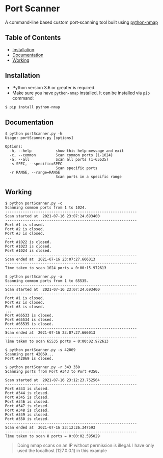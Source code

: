 # Port Scanner 

A command-line based custom port-scanning tool built using [python-nmap](https://pypi.org/project/python-nmap/)

## Table of Contents

- [Installation](#installation)
- [Documentation](#documentation)
- [Working](#working)

## Installation

- Python version 3.6 or greater is required.
- Make sure you have `python-nmap` installed. It can be installed via `pip` command:

```bash
$ pip install python-nmap
```

## Documentation

```
$ python portScanner.py -h
Usage: portScanner.py [options]

Options:
  -h, --help           show this help message and exit
  -c, --common         Scan common ports (1-1024)
  -a, --all            Scan all ports (1-65535)
  -s SPEC, --specific=SPEC
                       Scan specific ports
  -r RANGE, --range=RANGE
                       Scan ports in a specific range
```

## Working

```
$ python portScanner.py -c
Scanning common ports from 1 to 1024.
------------------------------------------------------------
Scan started at  2021-07-16 23:07:24.693400
------------------------------------------------------------
Port #1 is closed.
Port #2 is closed.
Port #3 is closed.
...
Port #1022 is closed.
Port #1023 is closed.
Port #1024 is closed.
------------------------------------------------------------
Scan ended at  2021-07-16 23:07:27.666013
------------------------------------------------------------
Time taken to scan 1024 ports = 0:00:15.972613
```
```
$ python portScanner.py -a
Scanning common ports from 1 to 65535.
------------------------------------------------------------
Scan started at  2021-07-16 23:07:24.693400
------------------------------------------------------------
Port #1 is closed.
Port #2 is closed.
Port #3 is closed.
...
Port #65533 is closed.
Port #65534 is closed.
Port #65535 is closed.
------------------------------------------------------------
Scan ended at  2021-07-16 23:07:27.666013
------------------------------------------------------------
Time taken to scan 65535 ports = 0:00:02.972613
```
```
$ python portScanner.py -s 42069
Scanning port 42069...
Port #42069 is closed.
```
```
$ python portScanner.py -r 343 350
Scanning ports from Port #343 to Port #350.
------------------------------------------------------------
Scan started at  2021-07-16 23:12:23.752564
------------------------------------------------------------
Port #343 is closed.
Port #344 is closed.
Port #345 is closed.
Port #346 is closed.
Port #347 is closed.
Port #348 is closed.
Port #349 is closed.
Port #350 is closed.
------------------------------------------------------------
Scan ended at  2021-07-16 23:12:26.347593
------------------------------------------------------------
Time taken to scan 8 ports = 0:00:02.595029
```

> Doing nmap scans on an IP without permission is illegal. I have only used the localhost (127.0.0.1) in this example